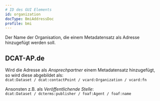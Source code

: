 ```yaml
---
# ID des GUI Elements
id: organization
docType: BmiAddressDoc
profile: bmi
---
```


Der Name der Organisation, die einem Metadatensatz als Adresse hinzugefügt werden soll.

## DCAT-AP.de
Wird die Adresse als *Ansprechpartner* einem Metadatensatz hinzugefügt, so wird diese abgebildet als:<br />
`dcat:Dataset / dcat:contactPoint / vcard:Organization / vcard:fn`

Ansonsten z.B. als *Veröffentlichende Stelle*:<br />
`dcat:Dataset / dcterms:publisher / foaf:Agent / foaf:name`
